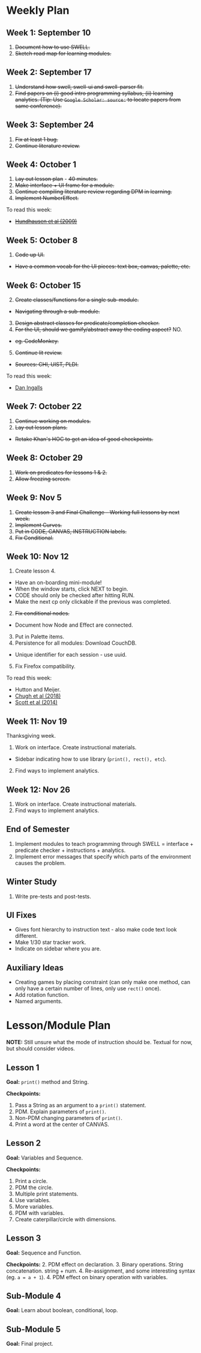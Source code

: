 # Weekly Plan

## Week 1: September 10
1. ~~Document how to use SWELL.~~
2. ~~Sketch road map for learning modules.~~

## Week 2: September 17
1. ~~Understand how swell, swell-ui and swell-parser fit.~~
2. ~~Find papers on (i) good intro programming syllabus, (ii) learning analytics. (Tip: Use `Google Scholar: source:` to locate papers from same conference).~~

## Week 3: September 24
1. ~~Fix at least 1 bug.~~
3. ~~Continue literature review.~~

## Week 4: October 1
1. ~~Lay out lesson plan~~ - ~~40 minutes.~~
2. ~~Make interface + UI frame for a module.~~
4. ~~Continue compiling literature review regarding DPM in learning.~~
5. ~~Implement NumberEffect.~~

To read this week:
- [~~Hundhausen et al (2009)~~](http://citeseerx.ist.psu.edu/viewdoc/download?doi=10.1.1.128.4081&rep=rep1&type=pdf)

## Week 5: October 8
1. ~~Code up UI.~~
- ~~Have a common vocab for the UI pieces: text box, canvas, palette, etc.~~

## Week 6: October 15
2. ~~Create classes/functions for a single sub-module.~~
- ~~Navigating through a sub-module.~~
3. ~~Design abstract classes for predicate/completion checker.~~
4. ~~For the UI, should we gamify/abstract away the coding aspect?~~ NO.
- ~~eg. CodeMonkey.~~
5. ~~Continue lit review.~~
- ~~Sources: CHI, UIST, PLDI.~~

To read this week:
- [Dan Ingalls](https://www.youtube.com/watch?v=QTJRwKOFddc&feature=youtu.be)

## Week 7: October 22
1. ~~Continue working on modules.~~
2. ~~Lay out lesson plans.~~
- ~~Retake Khan's HOC to get an idea of good checkpoints.~~

## Week 8: October 29
1. ~~Work on predicates for lessons 1 & 2.~~
2. ~~Allow freezing screen.~~

## Week 9: Nov 5
1. ~~Create lesson 3 and Final Challenge - Working full lessons by next week.~~
2. ~~Implement Curves.~~
3. ~~Put in CODE, CANVAS, INSTRUCTION labels.~~
4. ~~Fix Conditional.~~

## Week 10: Nov 12
1. Create lesson 4.
- Have an on-boarding mini-module!
- When the window starts, click NEXT to begin.
- CODE should only be checked after hitting RUN.
- Make the next cp only clickable if the previous was completed.
2. ~~Fix conditional nodes.~~
- Document how Node and Effect are connected.
3. Put in Palette items.
4. Persistence for all modules: Download CouchDB.
- Unique identifier for each session - use uuid.
5. Fix Firefox compatibility.

To read this week:
- Hutton and Meijer.
- [Chugh et al (2018)](http://lara.epfl.ch/~kuncak/papers/MayerETAL18BidirectionalEvaluation.pdf)
- [Scott et al (2014)](https://groups.csail.mit.edu/mug/pubs/Scott2014DirectManipulation.pdf)

## Week 11: Nov 19
Thanksgiving week.
1. Work on interface. Create instructional materials.
- Sidebar indicating how to use library (`print(), rect(), etc`).
2. Find ways to implement analytics.

## Week 12: Nov 26
1. Work on interface. Create instructional materials.
2. Find ways to implement analytics.

## End of Semester
1. Implement modules to teach programming through SWELL = interface + predicate checker + instructions + analytics.
2. Implement error messages that specify which parts of the environment causes the problem.

## Winter Study
1. Write pre-tests and post-tests.

## UI Fixes
- Gives font hierarchy to instruction text - also make code text look different.
- Make 1/30 star tracker work.
- Indicate on sidebar where you are.

## Auxiliary Ideas
- Creating games by placing constraint (can only make one method, can only have a certain number of lines, only use `rect()` once).
- Add rotation function.
- Named arguments.

# Lesson/Module Plan
**NOTE:** Still unsure what the mode of instruction should be. Textual for now, but should consider videos.

## Lesson 1

**Goal:** `print()` method and String.

**Checkpoints:**
1. Pass a String as an argument to a `print()` statement.
2. PDM. Explain parameters of `print()`.
3. Non-PDM changing parameters of `print()`.
4. Print a word at the center of CANVAS.

## Lesson 2

**Goal:** Variables and Sequence.

**Checkpoints:**
1. Print a circle.
2. PDM the circle.
3. Multiple print statements.
4. Use variables.
5. More variables.
6. PDM with variables.
7. Create caterpillar/circle with dimensions.

## Lesson 3

**Goal:** Sequence and Function.

**Checkpoints:**
2. PDM effect on declaration.
3. Binary operations. String concatenation. string + num.
4. Re-assignment, and some interesting syntax (eg. `a = a + 1`).
4. PDM effect on binary operation with variables.

## Sub-Module 4

**Goal:** Learn about boolean, conditional, loop.

## Sub-Module 5

**Goal:** Final project.
